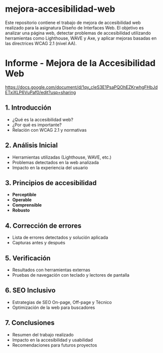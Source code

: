 # mejora-accesibilidad-web
Este repositorio contiene el trabajo de mejora de accesibilidad web realizado para la asignatura Diseño de Interfaces Web. El objetivo es analizar una página web, detectar problemas de accesibilidad utilizando herramientas como Lighthouse, WAVE y Axe, y aplicar mejoras basadas en las directrices WCAG 2.1 (nivel AA).

# Informe - Mejora de la Accesibilidad Web 
https://docs.google.com/document/d/1qy_cIeS3E1PsaPQOhEZKrwhgFHbJdETxiXLP6VuPaf0/edit?usp=sharing 

## 1. Introducción  
- ¿Qué es la accesibilidad web?  
- ¿Por qué es importante?  
- Relación con WCAG 2.1 y normativas  

## 2. Análisis Inicial  
- Herramientas utilizadas (Lighthouse, WAVE, etc.)  
- Problemas detectados en la web analizada  
- Impacto en la experiencia del usuario  

## 3. Principios de accesibilidad  
- **Perceptible**  
- **Operable**  
- **Comprensible**  
- **Robusto**  

## 4. Corrección de errores  
- Lista de errores detectados y solución aplicada  
- Capturas antes y después  

## 5. Verificación  
- Resultados con herramientas externas  
- Pruebas de navegación con teclado y lectores de pantalla  

## 6. SEO Inclusivo  
- Estrategias de SEO On-page, Off-page y Técnico  
- Optimización de la web para buscadores  

## 7. Conclusiones  
- Resumen del trabajo realizado  
- Impacto en la accesibilidad y usabilidad  
- Recomendaciones para futuros proyectos  
